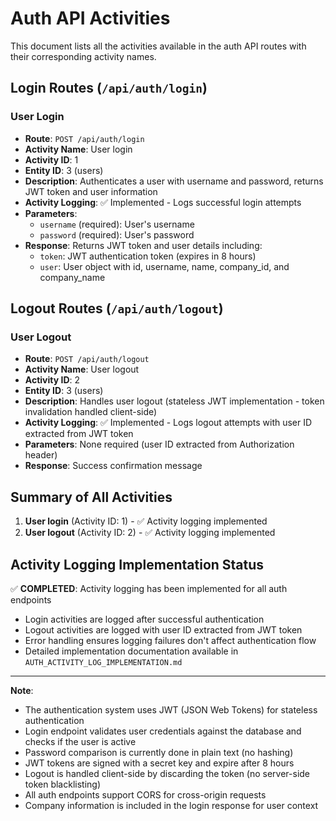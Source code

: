 # Auth API Activities

This document lists all the activities available in the auth API routes with their corresponding activity names.

## Login Routes (`/api/auth/login`)

### User Login
- **Route**: `POST /api/auth/login`
- **Activity Name**: User login
- **Activity ID**: 1
- **Entity ID**: 3 (users)
- **Description**: Authenticates a user with username and password, returns JWT token and user information
- **Activity Logging**: ✅ Implemented - Logs successful login attempts
- **Parameters**:
  - `username` (required): User's username
  - `password` (required): User's password
- **Response**: Returns JWT token and user details including:
  - `token`: JWT authentication token (expires in 8 hours)
  - `user`: User object with id, username, name, company_id, and company_name

## Logout Routes (`/api/auth/logout`)

### User Logout
- **Route**: `POST /api/auth/logout`
- **Activity Name**: User logout
- **Activity ID**: 2
- **Entity ID**: 3 (users)
- **Description**: Handles user logout (stateless JWT implementation - token invalidation handled client-side)
- **Activity Logging**: ✅ Implemented - Logs logout attempts with user ID extracted from JWT token
- **Parameters**: None required (user ID extracted from Authorization header)
- **Response**: Success confirmation message

## Summary of All Activities

1. **User login** (Activity ID: 1) - ✅ Activity logging implemented
2. **User logout** (Activity ID: 2) - ✅ Activity logging implemented

## Activity Logging Implementation Status

✅ **COMPLETED**: Activity logging has been implemented for all auth endpoints
- Login activities are logged after successful authentication
- Logout activities are logged with user ID extracted from JWT token
- Error handling ensures logging failures don't affect authentication flow
- Detailed implementation documentation available in `AUTH_ACTIVITY_LOG_IMPLEMENTATION.md`

---

**Note**: 
- The authentication system uses JWT (JSON Web Tokens) for stateless authentication
- Login endpoint validates user credentials against the database and checks if the user is active
- Password comparison is currently done in plain text (no hashing)
- JWT tokens are signed with a secret key and expire after 8 hours
- Logout is handled client-side by discarding the token (no server-side token blacklisting)
- All auth endpoints support CORS for cross-origin requests
- Company information is included in the login response for user context